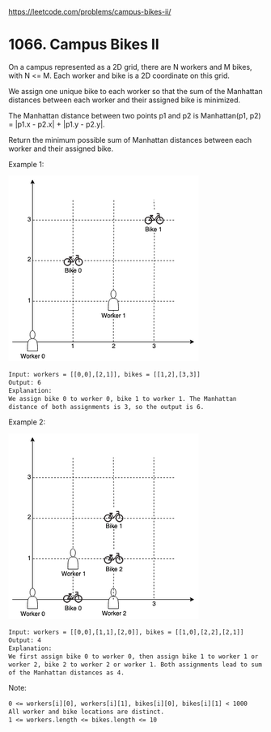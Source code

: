 https://leetcode.com/problems/campus-bikes-ii/

# 1066. Campus Bikes II

On a campus represented as a 2D grid, there are N workers and M bikes, with N <= M. Each worker and bike is a 2D coordinate on this grid.

We assign one unique bike to each worker so that the sum of the Manhattan distances between each worker and their assigned bike is minimized.

The Manhattan distance between two points p1 and p2 is Manhattan(p1, p2) = |p1.x - p2.x| + |p1.y - p2.y|.

Return the minimum possible sum of Manhattan distances between each worker and their assigned bike.

 

Example 1:

<img src = "img/1261_example_1_v2.png">
<br>

```
Input: workers = [[0,0],[2,1]], bikes = [[1,2],[3,3]]
Output: 6
Explanation: 
We assign bike 0 to worker 0, bike 1 to worker 1. The Manhattan distance of both assignments is 3, so the output is 6.

```
Example 2:

<img src = "img/1261_example_2_v2.png">
</br>

```
Input: workers = [[0,0],[1,1],[2,0]], bikes = [[1,0],[2,2],[2,1]]
Output: 4
Explanation: 
We first assign bike 0 to worker 0, then assign bike 1 to worker 1 or worker 2, bike 2 to worker 2 or worker 1. Both assignments lead to sum of the Manhattan distances as 4.
```
 

Note:
```
0 <= workers[i][0], workers[i][1], bikes[i][0], bikes[i][1] < 1000
All worker and bike locations are distinct.
1 <= workers.length <= bikes.length <= 10
```
